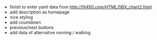 -   finish to enter yaml data from <http://fit450.com/HTML/5BX_chart2.html>
-   add description as homepage
-   nice styling
-   add countdown
-   previous/next buttons
-   add data of alternative running / walking
